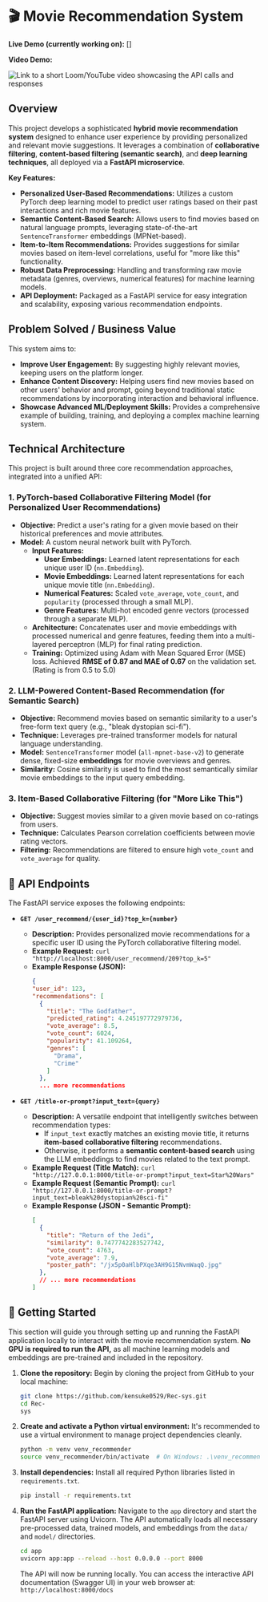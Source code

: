 # 🎬 Movie Recommendation System

**Live Demo (currently working on):** []

**Video Demo:** 

![Link to a short Loom/YouTube video showcasing the API calls and responses](https://media1.giphy.com/media/v1.Y2lkPTc5MGI3NjExcjQxc2FkdXIyNm12NWZrcjE0eWlwcTAzNzRocXBjb3p2OThqYzV3NCZlcD12MV9pbnRlcm5hbF9naWZfYnlfaWQmY3Q9Zw/Lfa4lEFfGbgOubOCem/giphy.gif)

## Overview

This project develops a sophisticated **hybrid movie recommendation system** designed to enhance user experience by providing personalized and relevant movie suggestions. It leverages a combination of **collaborative filtering**, **content-based filtering (semantic search)**, and **deep learning techniques**, all deployed via a **FastAPI microservice**.

**Key Features:**

* **Personalized User-Based Recommendations:** Utilizes a custom PyTorch deep learning model to predict user ratings based on their past interactions and rich movie features.
* **Semantic Content-Based Search:** Allows users to find movies based on natural language prompts, leveraging state-of-the-art `SentenceTransformer` embeddings (MPNet-based).
* **Item-to-Item Recommendations:** Provides suggestions for similar movies based on item-level correlations, useful for "more like this" functionality.
* **Robust Data Preprocessing:** Handling and transforming raw movie metadata (genres, overviews, numerical features) for machine learning models.
* **API Deployment:** Packaged as a FastAPI service for easy integration and scalability, exposing various recommendation endpoints.

## Problem Solved / Business Value

This system aims to:
* **Improve User Engagement:** By suggesting highly relevant movies, keeping users on the platform longer.
* **Enhance Content Discovery:** Helping users find new movies based on other users' behavior and prompt, going beyond traditional static recommendations by incorporating interaction and behavioral influence.
* **Showcase Advanced ML/Deployment Skills:** Provides a comprehensive example of building, training, and deploying a complex machine learning system.

## Technical Architecture

This project is built around three core recommendation approaches, integrated into a unified API:

### 1. PyTorch-based Collaborative Filtering Model (for Personalized User Recommendations)
* **Objective:** Predict a user's rating for a given movie based on their historical preferences and movie attributes.
* **Model:** A custom neural network built with PyTorch.
    * **Input Features:**
        * **User Embeddings:** Learned latent representations for each unique user ID (`nn.Embedding`).
        * **Movie Embeddings:** Learned latent representations for each unique movie title (`nn.Embedding`).
        * **Numerical Features:** Scaled `vote_average`, `vote_count`, and `popularity` (processed through a small MLP).
        * **Genre Features:** Multi-hot encoded genre vectors (processed through a separate MLP).
    * **Architecture:** Concatenates user and movie embeddings with processed numerical and genre features, feeding them into a multi-layered perceptron (MLP) for final rating prediction.
    * **Training:** Optimized using Adam with Mean Squared Error (MSE) loss. Achieved **RMSE of 0.87 and MAE of 0.67** on the validation set. (Rating is from 0.5 to 5.0)

### 2. LLM-Powered Content-Based Recommendation (for Semantic Search)
* **Objective:** Recommend movies based on semantic similarity to a user's free-form text query (e.g., "bleak dystopian sci-fi").
* **Technique:** Leverages pre-trained transformer models for natural language understanding.
* **Model:** `SentenceTransformer` model (`all-mpnet-base-v2`) to generate dense, fixed-size **embeddings** for movie overviews and genres.
* **Similarity:** Cosine similarity is used to find the most semantically similar movie embeddings to the input query embedding.

### 3. Item-Based Collaborative Filtering (for "More Like This")
* **Objective:** Suggest movies similar to a given movie based on co-ratings from users.
* **Technique:** Calculates Pearson correlation coefficients between movie rating vectors.
* **Filtering:** Recommendations are filtered to ensure high `vote_count` and `vote_average` for quality.

## 🔗 API Endpoints

The FastAPI service exposes the following endpoints:

* **`GET /user_recommend/{user_id}?top_k={number}`**
    * **Description:** Provides personalized movie recommendations for a specific user ID using the PyTorch collaborative filtering model.
    * **Example Request:** `curl "http://localhost:8000/user_recommend/209?top_k=5"`
    * **Example Response (JSON):**
        ```json
      {
        "user_id": 123,
        "recommendations": [
          {
            "title": "The Godfather",
            "predicted_rating": 4.245197772979736,
            "vote_average": 8.5,
            "vote_count": 6024,
            "popularity": 41.109264,
            "genres": [
              "Drama",
              "Crime"
            ]
          },
          ... more recommendations
        ```

* **`GET /title-or-prompt?input_text={query}`**
    * **Description:** A versatile endpoint that intelligently switches between recommendation types:
        * If `input_text` exactly matches an existing movie title, it returns **item-based collaborative filtering** recommendations.
        * Otherwise, it performs a **semantic content-based search** using the LLM embeddings to find movies related to the text prompt.
    * **Example Request (Title Match):** `curl "http://127.0.0.1:8000/title-or-prompt?input_text=Star%20Wars"`
    * **Example Request (Semantic Prompt):** `curl "http://127.0.0.1:8000/title-or-prompt?input_text=bleak%20dystopian%20sci-fi"`
    * **Example Response (JSON - Semantic Prompt):**
        ```json
        [
          {
            "title": "Return of the Jedi",
            "similarity": 0.7477742283527742,
            "vote_count": 4763,
            "vote_average": 7.9,
            "poster_path": "/jx5p0aHlbPXqe3AH9G15NvmWaqQ.jpg"
          },
          // ... more recommendations
        ]
        ```

## 🚀 Getting Started

This section will guide you through setting up and running the FastAPI application locally to interact with the movie recommendation system. **No GPU is required to run the API,** as all machine learning models and embeddings are pre-trained and included in the repository.

1.  **Clone the repository:**
    Begin by cloning the project from GitHub to your local machine:
    ```bash
    git clone https://github.com/kensuke0529/Rec-sys.git
    cd Rec-
    sys
    ```

2.  **Create and activate a Python virtual environment:**
    It's recommended to use a virtual environment to manage project dependencies cleanly.
    ```bash
    python -m venv venv_recommender
    source venv_recommender/bin/activate  # On Windows: .\venv_recommender\Scripts\activate
    ```

3.  **Install dependencies:**
    Install all required Python libraries listed in `requirements.txt`.
    ```bash
    pip install -r requirements.txt
    ```

4.  **Run the FastAPI application:**
    Navigate to the `app` directory and start the FastAPI server using Uvicorn. The API automatically loads all necessary pre-processed data, trained models, and embeddings from the `data/` and `model/` directories.
    ```bash
    cd app
    uvicorn app:app --reload --host 0.0.0.0 --port 8000
    ```
    The API will now be running locally. You can access the interactive API documentation (Swagger UI) in your web browser at:
    `http://localhost:8000/docs`


